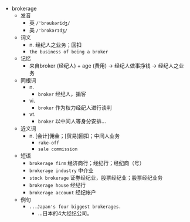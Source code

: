 - brokerage
  - 发音
    - 英 `/'brəukəridʒ/`
    - 美 `/'brokərɪdʒ/`
  - 词义
    - n. 经纪人之业务；回扣
    - `the business of being a broker`
  - 记忆
    - 来自broker (经纪人) + age (费用) → 经纪人做事挣钱 → 经纪人之业务
  - 同根词
    - n.
      - `broker` 经纪人，掮客
    - vi.
      - `broker` 作为权力经纪人进行谈判
    - vt.
      - `broker` 以中间人等身分安排...
  - 近义词
    - n. [会计]佣金；[贸易]回扣；中间人业务
      - `rake-off`
      - `sale commission`
  - 短语
    - `brokerage firm` 经济商行；经纪行；经纪商（号） 
    - `brokerage industry` 中介业 
    - `stock brokerage` 证券经纪业，股票经纪业；股票经纪业务 
    - `brokerage house` 经纪行 
    - `brokerage account` 经纪帐户 
  - 例句
    - `...Japan's four biggest brokerages.`
      - …日本的4大经纪公司。

